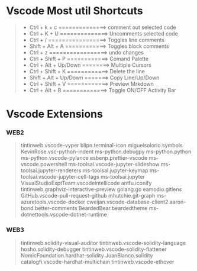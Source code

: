 
# Vscode Most util Shortcuts
> - Ctrl + k + c ==============> comment out selected code
> - Ctrl + K + U ==============> Uncomments selected code
> - Ctrl + / =================> Toggles line comments
> - Shift + Alt + A ============> Toggles block comments
> - Ctrl + z =================> undo changes
> - Ctrl + Shift + P ============> Comand Palette
> - Ctrl + Alt + Up/Down ========> Multiple Cursors
> - Ctrl + Shift + K ============> Delete the line
> - Shift + Alt + Up/Down =======> Copy Line/Up/Down
> - Ctrl + Shift + V ============> Preview Mrkdown
> - Ctrl + Alt + B =============> Toggle ON/OFF Activity Bar


# Vscode Extensions
### WEB2
> tintinweb.vscode-vyper
> blipn.terminal-icon
> miguelsolorio.symbols
> KevinRose.vsc-python-indent
> ms-python.debugpy
> ms-python.python
> ms-python.vscode-pylance
> esbenp.prettier-vscode
> ms-vscode.powershell
> ms-toolsai.vscode-jupyter-slideshow
> ms-toolsai.jupyter-renderers
> ms-toolsai.jupyter-keymap
> ms-toolsai.vscode-jupyter-cell-tags
> ms-toolsai.jupyter
> VisualStudioExptTeam.vscodeintellicode
> antfu.iconify
> tintinweb.graphviz-interactive-preview
> golang.go
> eamodio.gitlens
> GitHub.vscode-pull-request-github
> mhutchie.git-graph
> ms-azuretools.vscode-docker
> cweijan.vscode-database-client2
> aaron-bond.better-comments
> BeardedBear.beardedtheme
> ms-dotnettools.vscode-dotnet-runtime

### WEB3
> tintinweb.solidity-visual-auditor
> tintinweb.vscode-solidity-language
> hosho.solidity-debugger
> tintinweb.vscode-solidity-flattener
> NomicFoundation.hardhat-solidity
> JuanBlanco.solidity
> catalogfi.vscode-hardhat-multichain
> tintinweb.vscode-ethover
